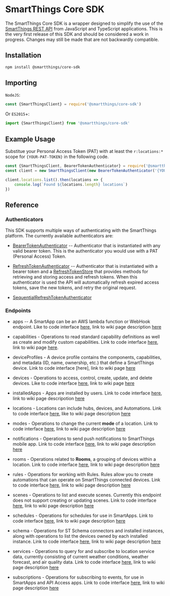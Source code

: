 # SmartThings Core SDK

The SmartThings Core SDK is a wrapper designed to simplify the use of the
[SmartThings REST API](https://smartthings.developer.samsung.com/docs/api-ref/st-api.html#section/Overview)
from JavaScript and TypeScript applications. This is the very first release of this SDK and should be considered
a work in progress. Changes may still be made that are not backwardly compatible.


## Installation

```bash
npm install @smartthings/core-sdk
```

## Importing

`NodeJS`:

```javascript
const {SmartThingsClient} = require('@smartthings/core-sdk')
```

Or `ES2015`+:

```javascript
import {SmartThingsClient} from '@smartthings/core-sdk'
```

## Example Usage
Substitue your Personal Access Token (PAT) with at least the `r:locations:*` scope
for `{YOUR-PAT-TOKEN}` in the following code.
```javascript
const {SmartThingsClient, BearerTokenAuthenticator} = require('@smartthings/core-sdk')
const client = new SmartThingsClient(new BearerTokenAuthenticator('{YOUR-PAT-TOKEN}'))

client.locations.list().then(locations => {
    console.log(`Found ${locations.length} locations`)
})

```

## Reference

### Authenticators

This SDK supports multiple ways of authenticating with the SmartThings platform. The currently available authenticators
are:

* [BearerTokenAuthenticator](src/authenticator.ts#37) -- Authenticator that is instantiated with any valid bearer
token. This is the authenticator you would use with a PAT (Personal Access) Token.

* [RefreshTokenAuthenticator](src/authenticator.ts#73) -- Authenticator that is instantiated with a bearer token and
a [RefreshTokenStore](src/authenticator.ts#64) that provides methods for retrieving and storing access and refresh
tokens. When this authenticator is used the API will automatically refresh expired access tokens, save the new tokens,
and retry the original request.

* [SequentialRefreshTokenAuthenticator](src/authenticator.ts#118)

### Endpoints

* apps -- A SmartApp can be an AWS lambda function or WebHook endpoint. Like to code interface [here](https://github.com/SmartThingsCommunity/smartthings-core-sdk/blob/master/src/endpoint/apps.ts#L213), link to wiki page description [here](https://github.com/SmartThingsCommunity/smartthings-core-sdk/wiki/Apps)

* capabilities - Operations to read standard capability definitions as well as create and modify custom capabilities.  Link to code interface [here](https://github.com/SmartThingsCommunity/smartthings-core-sdk/blob/master/src/endpoint/capabilities.ts#L6), link to wiki page [here](https://github.com/SmartThingsCommunity/smartthings-core-sdk/wiki/Capabilities).

* deviceProfiles - A device profile contains the components, capabilities, and metadata (ID, name, ownership, etc.) that define a SmartThings device. Link to code interface [here], link to wiki page [here](https://github.com/SmartThingsCommunity/smartthings-core-sdk/wiki/Device-Profiles) 

* devices - Operations to access, control, create, update, and delete devices.  Like to code interface [here](https://github.com/SmartThingsCommunity/smartthings-core-sdk/blob/master/src/endpoint/devices.ts#L69), link to wiki page [here](https://github.com/SmartThingsCommunity/smartthings-core-sdk/wiki/Devices)

* installedApps - Apps are installed by users.  Link to code interface [here](https://github.com/SmartThingsCommunity/smartthings-core-sdk/blob/master/src/endpoint/installedapps.ts#L60), link to wiki page descripotion [here](https://github.com/SmartThingsCommunity/smartthings-core-sdk/wiki/Installed-Apps)

* locations - Locations can include hubs, devices, and Automations.  Link to code interface [here](https://github.com/SmartThingsCommunity/smartthings-core-sdk/blob/master/src/endpoint/installedapps.ts#L135), like to wiki page description [here](https://github.com/SmartThingsCommunity/smartthings-core-sdk/wiki/Locations)

* modes - Operations to change the current **mode** of a location.  Link to code interface [here](https://github.com/SmartThingsCommunity/smartthings-core-sdk/blob/master/src/endpoint/modes.ts#L27), link to wiki page description [here](https://github.com/SmartThingsCommunity/smartthings-core-sdk/wiki/Modes)

* notifications - Operations to send push notifications to SmartThings mobile app.  Link to code interface [here](https://github.com/SmartThingsCommunity/smartthings-core-sdk/blob/master/src/endpoint/notifications.ts#L37), link to wiki page description [here](https://github.com/SmartThingsCommunity/smartthings-core-sdk/wiki/Notifications3)

* rooms - Operations related to **Rooms**, a grouping of devices within a location.  Link to code interface [here](https://github.com/SmartThingsCommunity/smartthings-core-sdk/blob/master/src/endpoint/rooms.ts#L27), link to wiki page description [here](https://github.com/SmartThingsCommunity/smartthings-core-sdk/wiki/Rooms)

* rules - Operations for working with Rules.  Rules allow you to create automations that can operate on SmartThings connected devices.  Link to code interface [here](https://github.com/SmartThingsCommunity/smartthings-core-sdk/blob/master/src/endpoint/rules.ts#L11), link to wiki page description [here](https://github.com/SmartThingsCommunity/smartthings-core-sdk/wiki/Rules)     

* scenes - Operations to list and execute scenes.  Currently this endpoint does not support creating or updating scenes.  Link to code interface [here](https://github.com/SmartThingsCommunity/smartthings-core-sdk/blob/master/src/endpoint/scenes.ts#L56), link to wiki page description [here](https://github.com/SmartThingsCommunity/smartthings-core-sdk/wiki/Scenes) 

* schedules - Operations for schedules for use in SmartApps.  Link to code interface [here](https://github.com/SmartThingsCommunity/smartthings-core-sdk/blob/master/src/endpoint/schedules.ts#L79), link to wiki page description [here](https://github.com/SmartThingsCommunity/smartthings-core-sdk/wiki/Schedules) 

* schema - Operations for ST Schema connectors and installed instances, along with operations to list the devices owned by each installed instance. Link to code interface [here](https://github.com/SmartThingsCommunity/smartthings-core-sdk/blob/master/src/endpoint/schema.ts#L220), link to wiki page description [here](https://github.com/SmartThingsCommunity/smartthings-core-sdk/wiki/Schema) 

* services - Operations to query for and subscribe to location service data, currently consisting of current weather conditions, weather forecast, and air quality data.  Link to code interface [here](https://github.com/SmartThingsCommunity/smartthings-core-sdk/blob/master/src/endpoint/services.ts#L23), link to wiki page description [here](https://github.com/SmartThingsCommunity/smartthings-core-sdk/wiki/Services) 

* subscriptions -  Operations for subscribing to events, for use in SmartApps and
API Access apps.  Link to code interface [here](https://github.com/SmartThingsCommunity/smartthings-core-sdk/blob/master/src/endpoint/subscriptions.ts#L8), link to wiki page description [here](https://github.com/SmartThingsCommunity/smartthings-core-sdk/wiki/Subscriptions) 

